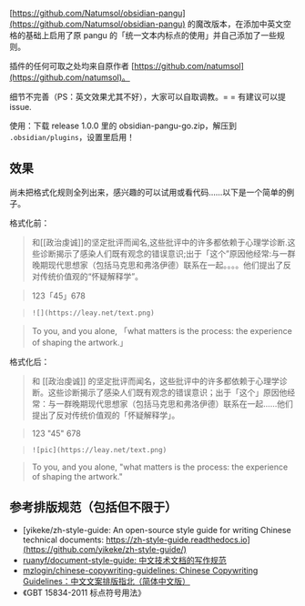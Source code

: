 [https://github.com/Natumsol/obsidian-pangu](https://github.com/Natumsol/obsidian-pangu) 的魔改版本，在添加中英文空格的基础上启用了原 pangu 的「统一文本内标点的使用」并自己添加了一些规则。

插件的任何可取之处均来自原作者 [https://github.com/natumsol](https://github.com/natumsol)。

细节不完善（PS：英文效果尤其不好），大家可以自取调教。= = 有建议可以提 issue.

使用：下载 release 1.0.0 里的 obsidian-pangu-go.zip，解压到 `.obsidian/plugins`，设置里启用！

## 效果

尚未把格式化规则全列出来，感兴趣的可以试用或看代码……以下是一个简单的例子。

格式化前：

> 和[[政治虔诚]]的坚定批评而闻名,这些批评中的许多都依赖于心理学诊断.这些诊断揭示了感染人们既有观念的错误意识;出于「这个”原因他经常:与一群晚期现代思想家（包括马克思和弗洛伊德）联系在一起。。。。他们提出了反对传统价值观的“怀疑解释学”。

> 123「45」678

> `![](https://leay.net/text.png)`

> To you, and you alone, 「what matters is the process: the experience of shaping the artwork.」

格式化后：

> 和 [[政治虔诚]] 的坚定批评而闻名，这些批评中的许多都依赖于心理学诊断。这些诊断揭示了感染人们既有观念的错误意识；出于「这个」原因他经常：与一群晚期现代思想家（包括马克思和弗洛伊德）联系在一起……他们提出了反对传统价值观的「怀疑解释学」。

> 123 "45" 678

> `![pic](https://leay.net/text.png)`

> To you, and you alone, "what matters is the process: the experience of shaping the artwork."



## 参考排版规范（包括但不限于）

- [yikeke/zh-style-guide: An open-source style guide for writing Chinese technical documents: https://zh-style-guide.readthedocs.io](https://github.com/yikeke/zh-style-guide/)
- [ruanyf/document-style-guide: 中文技术文档的写作规范](https://github.com/ruanyf/document-style-guide)
- [mzlogin/chinese-copywriting-guidelines: Chinese Copywriting Guidelines：中文文案排版指北（简体中文版）](https://github.com/mzlogin/chinese-copywriting-guidelines)
- 《GBT 15834-2011  标点符号用法》
